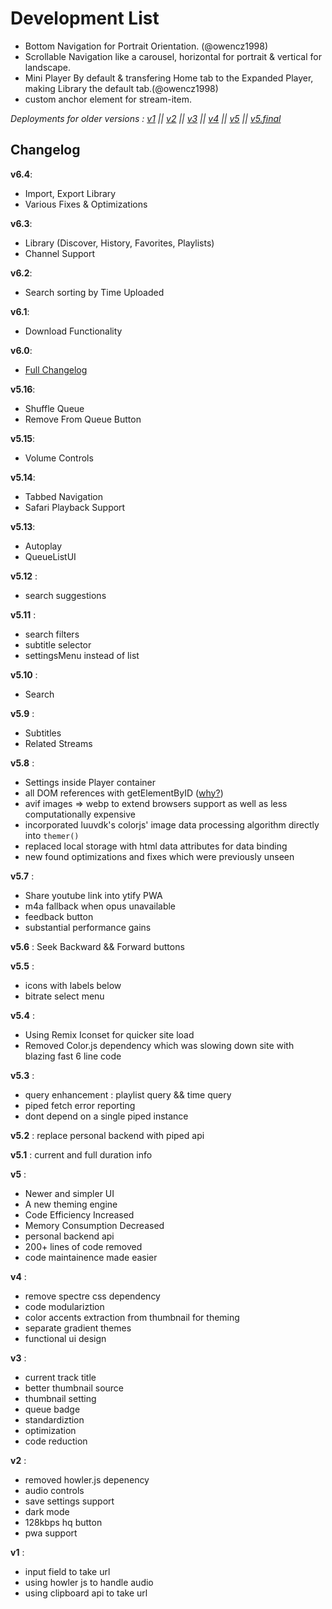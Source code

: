 # Development List

- Bottom Navigation for Portrait Orientation. (@owencz1998)
- Scrollable Navigation like a carousel, horizontal for portrait & vertical for landscape.
- Mini Player By default & transfering Home tab to the  Expanded Player, making Library the default tab.(@owencz1998)
- custom anchor element for stream-item.

*Deployments for older versions : [v1](https://deploy-preview-8--ytify.netlify.app/) || [v2](https://deploy-preview-20--ytify.netlify.app/) || [v3](https://deploy-preview-32--ytify.netlify.app/) || [v4](https://deploy-preview-51--ytify.netlify.app/) || [v5](https://deploy-preview-60--ytify.netlify.app/) || [v5.final](https://deploy-preview-118--ytify.netlify.app/)* 

## Changelog

**v6.4**:
- Import, Export Library
- Various Fixes & Optimizations

**v6.3**:
- Library (Discover, History, Favorites, Playlists)
- Channel Support

**v6.2**:
- Search sorting by Time Uploaded

**v6.1**:
- Download Functionality

**v6.0**:
- [Full Changelog](https://github.com/n-ce/ytify/discussions/125)

**v5.16**:
- Shuffle Queue
- Remove From Queue Button

**v5.15**:
- Volume Controls

**v5.14**:
- Tabbed Navigation
- Safari Playback Support

**v5.13**:
- Autoplay
- QueueListUI

**v5.12** :
- search suggestions

**v5.11** :
- search filters
- subtitle selector
- settingsMenu instead of list

**v5.10** :
- Search

**v5.9** :
- Subtitles
- Related Streams

**v5.8** :
- Settings inside Player container
- all DOM references with getElementByID ([why?](https://www.measurethat.net/Benchmarks/ShowResult/401327))
- avif images => webp to extend browsers support as well as less computationally expensive
- incorporated luuvdk's colorjs' image data processing algorithm directly into `themer()`
- replaced local storage with html data attributes for data binding
- new found optimizations and fixes which were previously unseen

**v5.7** :
- Share youtube link into ytify PWA
- m4a fallback when opus unavailable
- feedback button
- substantial performance gains

**v5.6** : Seek Backward && Forward buttons

**v5.5** :
- icons with labels below
- bitrate select menu

**v5.4** :
- Using Remix Iconset for quicker site load
- Removed Color.js dependency which was slowing down site with blazing fast 6 line code

**v5.3** : 
- query enhancement : playlist query && time query
- piped fetch error reporting
- dont depend on a single piped instance

**v5.2** : replace personal backend with piped api

**v5.1** : current and full duration info

**v5** :
- Newer and simpler UI
- A new theming engine
- Code Efficiency Increased
- Memory Consumption Decreased
- personal backend api
- 200+ lines of code removed
- code maintainence made easier


**v4** : 
- remove spectre css dependency
- code modulariztion
- color accents extraction from thumbnail for theming
- separate gradient themes
- functional ui design

**v3** : 
- current track title
- better thumbnail source
- thumbnail setting
- queue badge
- standardiztion
- optimization
- code reduction

**v2** : 
- removed howler.js depenency
- audio controls
- save settings support
- dark mode
- 128kbps hq button
- pwa support

**v1** : 
- input field to take url
- using howler js to handle audio
- using clipboard api to take url
